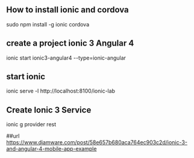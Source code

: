 ## How to install ionic and cordova
sudo npm install -g ionic cordova

## create a project ionic 3 Angular 4
ionic start ionic3-angular4 --type=ionic-angular

## start ionic 
ionic serve -l
http://localhost:8100/ionic-lab

## Create Ionic 3 Service
ionic g provider rest

##url
https://www.djamware.com/post/58e657b680aca764ec903c2d/ionic-3-and-angular-4-mobile-app-example